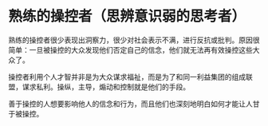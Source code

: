 # 熟练的操控者（思辨意识弱的思考者）

熟练的操控者很少表现出洞察力，很少对社会表示不满，进行反抗或批判。原因很简单：一旦被操控的大众发现他们否定自己的信念，他们就无法再有效操控这些大众了。

操控者利用个人才智并非是为大众谋求福祉，而是为了和同一利益集团的组成联盟，谋求私利。操纵，主导，煽动和控制就是他们的手段。

善于操控的人想要影响他人的信念和行为，而且他们也深刻地明白如何才能让人甘于被操控。
